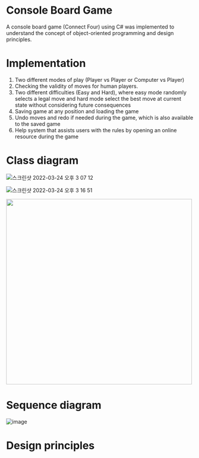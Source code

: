 # Console Board Game

A console board game (Connect Four) using C# was implemented to understand the concept of object-oriented programming and design principles.

# Implementation

  1. Two different modes of play (Player vs Player or Computer vs Player)
  2. Checking the validity of moves for human players.
  3. Two different difficulties (Easy and Hard), where easy mode randomly selects a legal move and hard mode select the best move at current state without       considering future consequences
  4. Saving game at any position and loading the game
  5. Undo moves and redo if needed during the game, which is also available to the saved game
  6. Help system that assists users with the rules by opening an online resource during the game

# Class diagram

![스크린샷 2022-03-24 오후 3 07 12](https://user-images.githubusercontent.com/74476122/159846224-94eb3cbd-fc64-4d50-8bf1-453f3979f856.png)

![스크린샷 2022-03-24 오후 3 16 51](https://user-images.githubusercontent.com/74476122/159847247-719e954b-2144-42c4-9206-3f3c7f58f4b4.png)

<img src="https://user-images.githubusercontent.com/74476122/159846257-8db9edb7-400c-4992-906c-2eab1e8b766d.png" width="500" height="500">

# Sequence diagram

![image](https://user-images.githubusercontent.com/74476122/159846393-8795b7e2-c6ce-47a1-9887-4a3faef75893.png)

# Design principles
